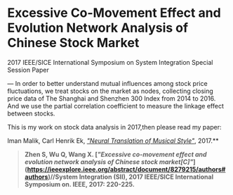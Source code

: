 # Excessive Co-Movement Effect and Evolution Network Analysis of Chinese Stock Market
2017 IEEE/SICE International Symposium on System Integration Special Session Paper

— In order to better understand mutual influences among stock price fluctuations, we treat stocks on the market as nodes, collecting closing price data of The Shanghai and Shenzhen 300 Index from 2014 to 2016. And we use the partial correlation coefficient to measure the linkage effect between stocks.

This is my work on stock data analysis in 2017,then please read my paper:

Iman Malik, Carl Henrik Ek, [*"Neural Translation of Musical Style"*](https://ieeexplore.ieee.org/abstract/document/8279215/authors#authors), 2017.**

> **Zhen S, Wu Q, Wang X. [*"Excessive co-movement effect and evolution network analysis of Chinese stock market[C]"*]
(https://ieeexplore.ieee.org/abstract/document/8279215/authors#authors)//System Integration (SII), 2017 IEEE/SICE International Symposium on. IEEE, 2017: 220-225.**
